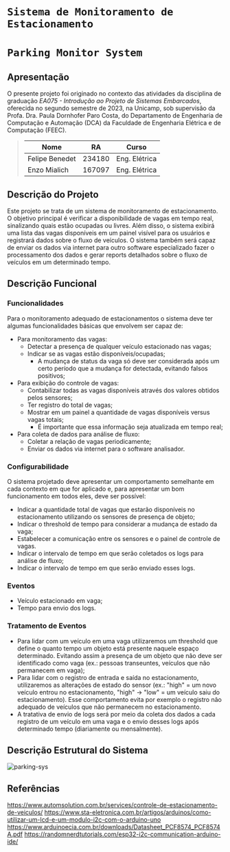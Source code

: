 # `Sistema de Monitoramento de Estacionamento`
# `Parking Monitor System`

## Apresentação

O presente projeto foi originado no contexto das atividades da disciplina de graduação *EA075 - Introdução ao Projeto de Sistemas Embarcados*, 
oferecida no segundo semestre de 2023, na Unicamp, sob supervisão da Profa. Dra. Paula Dornhofer Paro Costa, do Departamento de Engenharia de Computação e Automação (DCA) da Faculdade de Engenharia Elétrica e de Computação (FEEC).

> |Nome  | RA | Curso|
> |--|--|--|
> | Felipe Benedet  | 234180  | Eng. Elétrica|
> | Enzo Mialich  | 167097  | Eng. Elétrica|


## Descrição do Projeto
Este projeto se trata de um sistema de monitoramento de estacionamento. O objetivo principal é verificar a disponibilidade de vagas em tempo real, sinalizando quais estão ocupadas ou livres. Além disso, o sistema exibirá uma lista das vagas disponíveis em um painel visível para os usuários e registrará dados sobre o fluxo de veículos. O sistema também será capaz de enviar os dados via internet para outro software especializado fazer o processamento dos dados e gerar reports detalhados sobre o fluxo de veículos em um determinado tempo.


## Descrição Funcional

### Funcionalidades
Para o monitoramento adequado de estacionamentos o sistema deve ter algumas funcionalidades básicas que envolvem ser capaz de:
- Para monitoramento das vagas:
    - Detectar a presença de qualquer veículo estacionado nas vagas;
    - Indicar se as vagas estão disponíveis/ocupadas;
        - A mudança de status da vaga só deve ser considerada após um certo período que a mudança for detectada, evitando falsos positivos;
- Para exibição do controle de vagas:
    - Contabilizar todas as vagas disponíveis através dos valores obtidos pelos sensores;
    - Ter registro do total de vagas;
    - Mostrar em um painel a quantidade de vagas disponíveis versus vagas totais;
        - É importante que essa informação seja atualizada em tempo real;
- Para coleta de dados para análise de fluxo:
    - Coletar a relação de vagas periodicamente;
    - Enviar os dados via internet para o software analisador.


### Configurabilidade
O sistema projetado deve apresentar um comportamento semelhante em cada contexto em que for aplicado e, para apresentar um bom funcionamento em todos eles, deve ser possível:
- Indicar a quantidade total de vagas que estarão disponíveis no estacionamento utilizando os sensores de presença de objeto;
- Indicar o threshold de tempo para considerar a mudança de estado da vaga;
- Estabelecer a comunicação entre os sensores e o painel de controle de vagas.
- Indicar o intervalo de tempo em que serão coletados os logs para análise de fluxo;
- Indicar o intervalo de tempo em que serão enviado esses logs.


### Eventos

- Veículo estacionado em vaga;
- Tempo para envio dos logs.

### Tratamento de Eventos

- Para lidar com um veículo em uma vaga utilizaremos um threshold que define o quanto tempo um objeto está presente naquele espaço determinado. Evitando assim a presença de um objeto que não deve ser identificado como vaga (ex.: pessoas transeuntes, veículos que não permanecem em vaga);
- Para lidar com o registro de entrada e saída no estacionamento, utilizaremos as alterações de estado do sensor (ex.: "high" = um novo veículo entrou no estacionamento, "high" -> "low" = um veículo saiu do estacionamento). Esse comportamento evita por exemplo o registro não adequado de veículos que não permanecem no estacionamento.
- A tratativa de envio de logs será por meio da coleta dos dados a cada registro de um veículo em uma vaga e o envio desses logs após determinado tempo (diariamente ou mensalmente).
  
## Descrição Estrutural do Sistema
![parking-sys](https://github.com/felipe-benedet/ea075-2023.2/assets/144491508/2da2f96b-2dc5-4c60-b880-31e1907c6ae3)

## Referências
https://www.automsolution.com.br/services/controle-de-estacionamento-de-veiculos/
https://www.sta-eletronica.com.br/artigos/arduinos/como-utilizar-um-lcd-e-um-modulo-i2c-com-o-arduino-uno
https://www.arduinoecia.com.br/downloads/Datasheet_PCF8574_PCF8574A.pdf
https://randomnerdtutorials.com/esp32-i2c-communication-arduino-ide/
